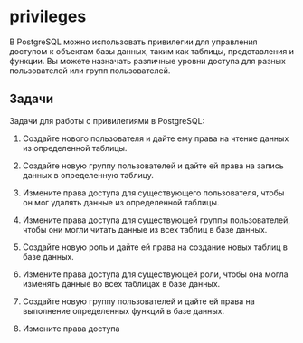 # privileges

В PostgreSQL можно использовать привилегии для управления доступом к объектам базы данных, таким как таблицы, представления и функции. Вы можете назначать различные уровни доступа для разных пользователей или групп пользователей.

## Задачи

Задачи для работы с привилегиями в PostgreSQL:

1. Создайте нового пользователя и дайте ему права на чтение данных из определенной таблицы.

2. Создайте новую группу пользователей и дайте ей права на запись данных в определенную таблицу.

3. Измените права доступа для существующего пользователя, чтобы он мог удалять данные из определенной таблицы.

4. Измените права доступа для существующей группы пользователей, чтобы они могли читать данные из всех таблиц в базе данных.

5. Создайте новую роль и дайте ей права на создание новых таблиц в базе данных.

6. Измените права доступа для существующей роли, чтобы она могла изменять данные во всех таблицах в базе данных.

7. Создайте новую группу пользователей и дайте ей права на выполнение определенных функций в базе данных.

8. Измените права доступа
